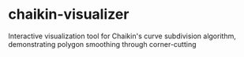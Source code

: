 # chaikin-visualizer
Interactive visualization tool for Chaikin's curve subdivision algorithm, demonstrating polygon smoothing through corner-cutting
